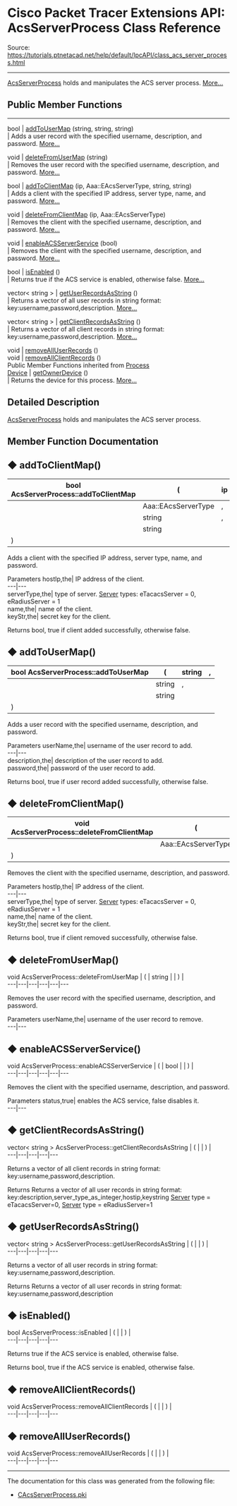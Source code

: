 # Cisco Packet Tracer Extensions API: AcsServerProcess Class Reference

Source: https://tutorials.ptnetacad.net/help/default/IpcAPI/class_acs_server_process.html

---

[AcsServerProcess](class_acs_server_process.html "AcsServerProcess holds and manipulates the ACS server process.") holds and manipulates the ACS server process. [More...](class_acs_server_process.html#details)

##  Public Member Functions  
  
---  
bool | [addToUserMap](class_acs_server_process.html#a8aa0ef76ba36a504e0692228762b9cde) (string, string, string)  
| Adds a user record with the specified username, description, and password. [More...](class_acs_server_process.html#a8aa0ef76ba36a504e0692228762b9cde)  
  
void | [deleteFromUserMap](class_acs_server_process.html#a70f0f64acfacd5fbd0508240d44320ff) (string)  
| Removes the user record with the specified username, description, and password. [More...](class_acs_server_process.html#a70f0f64acfacd5fbd0508240d44320ff)  
  
bool | [addToClientMap](class_acs_server_process.html#a2e08bc501d775ed71c147f73156f31df) (ip, Aaa::EAcsServerType, string, string)  
| Adds a client with the specified IP address, server type, name, and password. [More...](class_acs_server_process.html#a2e08bc501d775ed71c147f73156f31df)  
  
void | [deleteFromClientMap](class_acs_server_process.html#ae96b3625c8c9a632c549f685150d6c0d) (ip, Aaa::EAcsServerType)  
| Removes the client with the specified username, description, and password. [More...](class_acs_server_process.html#ae96b3625c8c9a632c549f685150d6c0d)  
  
void | [enableACSServerService](class_acs_server_process.html#a12328b2d467c7314399823814e8a0a01) (bool)  
| Removes the client with the specified username, description, and password. [More...](class_acs_server_process.html#a12328b2d467c7314399823814e8a0a01)  
  
bool | [isEnabled](class_acs_server_process.html#a1e15faf5e1e34ea950d1ec80652c0695) ()  
| Returns true if the ACS service is enabled, otherwise false. [More...](class_acs_server_process.html#a1e15faf5e1e34ea950d1ec80652c0695)  
  
vector< string > | [getUserRecordsAsString](class_acs_server_process.html#ae8e197b9b0b92565e7401a4de60487fb) ()  
| Returns a vector of all user records in string format: key:username,password,description. [More...](class_acs_server_process.html#ae8e197b9b0b92565e7401a4de60487fb)  
  
vector< string > | [getClientRecordsAsString](class_acs_server_process.html#a1cbe1f7b0e10018b46d9ccf4da2bb628) ()  
| Returns a vector of all client records in string format: key:username,password,description. [More...](class_acs_server_process.html#a1cbe1f7b0e10018b46d9ccf4da2bb628)  
  
void | [removeAllUserRecords](class_acs_server_process.html#a62afefec66ecadd9297026a160e90f3d) ()  
void | [removeAllClientRecords](class_acs_server_process.html#a423bdbcac2376e74a9e1d15af6e79607) ()  
Public Member Functions inherited from [Process](class_process.html)  
[Device](class_device.html) | [getOwnerDevice](class_process.html#a9cc34f553b0325e0f4074301fd36b77b) ()  
| Returns the device for this process. [More...](class_process.html#a9cc34f553b0325e0f4074301fd36b77b)  
  
  
## Detailed Description

[AcsServerProcess](class_acs_server_process.html "AcsServerProcess holds and manipulates the ACS server process.") holds and manipulates the ACS server process. 

## Member Function Documentation

## ◆ addToClientMap()

bool AcsServerProcess::addToClientMap  | ( | ip  | ,   
---|---|---|---  
|  | Aaa::EAcsServerType  | ,   
|  | string  | ,   
|  | string  |   
| ) | |   
  
Adds a client with the specified IP address, server type, name, and password. 

Parameters
     hostIp,the| IP address of the client.   
---|---  
serverType,the| type of server. [Server](class_server.html "Server is Server device object with a terminal line.") types: eTacacsServer = 0, eRadiusServer = 1   
name,the| name of the client.   
keyStr,the| secret key for the client.  
  
Returns
    bool, true if client added successfully, otherwise false. 

## ◆ addToUserMap()

bool AcsServerProcess::addToUserMap  | ( | string  | ,   
---|---|---|---  
|  | string  | ,   
|  | string  |   
| ) | |   
  
Adds a user record with the specified username, description, and password. 

Parameters
     userName,the| username of the user record to add.   
---|---  
description,the| description of the user record to add.   
password,the| password of the user record to add.  
  
Returns
    bool, true if user record added successfully, otherwise false. 

## ◆ deleteFromClientMap()

void AcsServerProcess::deleteFromClientMap  | ( | ip  | ,   
---|---|---|---  
|  | Aaa::EAcsServerType  |   
| ) | |   
  
Removes the client with the specified username, description, and password. 

Parameters
     hostIp,the| IP address of the client.   
---|---  
serverType,the| type of server. [Server](class_server.html "Server is Server device object with a terminal line.") types: eTacacsServer = 0, eRadiusServer = 1   
name,the| name of the client.   
keyStr,the| secret key for the client.  
  
Returns
    bool, true if client removed successfully, otherwise false. 

## ◆ deleteFromUserMap()

void AcsServerProcess::deleteFromUserMap  | ( | string  | | ) |   
---|---|---|---|---|---  
  
Removes the user record with the specified username, description, and password. 

Parameters
     userName,the| username of the user record to remove.   
---|---  
  
## ◆ enableACSServerService()

void AcsServerProcess::enableACSServerService  | ( | bool  | | ) |   
---|---|---|---|---|---  
  
Removes the client with the specified username, description, and password. 

Parameters
     status,true| enables the ACS service, false disables it.   
---|---  
  
## ◆ getClientRecordsAsString()

vector< string > AcsServerProcess::getClientRecordsAsString  | ( | | ) |   
---|---|---|---|---  
  
Returns a vector of all client records in string format: key:username,password,description. 

Returns
    Returns a vector of all user records in string format: key:description,server_type_as_integer,hostip,keystring [Server](class_server.html "Server is Server device object with a terminal line.") type = eTacacsServer=0, [Server](class_server.html "Server is Server device object with a terminal line.") type = eRadiusServer=1 

## ◆ getUserRecordsAsString()

vector< string > AcsServerProcess::getUserRecordsAsString  | ( | | ) |   
---|---|---|---|---  
  
Returns a vector of all user records in string format: key:username,password,description. 

Returns
    Returns a vector of all user records in string format: key:username,password,description 

## ◆ isEnabled()

bool AcsServerProcess::isEnabled  | ( | | ) |   
---|---|---|---|---  
  
Returns true if the ACS service is enabled, otherwise false. 

Returns
    bool, true if the ACS service is enabled, otherwise false. 

## ◆ removeAllClientRecords()

void AcsServerProcess::removeAllClientRecords  | ( | | ) |   
---|---|---|---|---  
  
## ◆ removeAllUserRecords()

void AcsServerProcess::removeAllUserRecords  | ( | | ) |   
---|---|---|---|---  
  
* * *

The documentation for this class was generated from the following file:

  * [CAcsServerProcess.pki](_c_acs_server_process_8pki.html)


